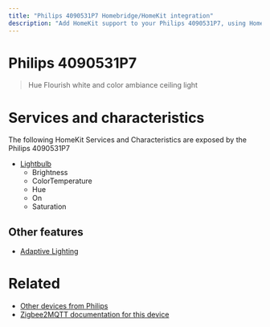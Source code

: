 ```yaml
---
title: "Philips 4090531P7 Homebridge/HomeKit integration"
description: "Add HomeKit support to your Philips 4090531P7, using Homebridge, Zigbee2MQTT and homebridge-z2m."
---
```

<!---
This file has been GENERATED using src/docgen/docgen.ts
DO NOT EDIT THIS FILE MANUALLY!
-->
# Philips 4090531P7
> Hue Flourish white and color ambiance ceiling light


# Services and characteristics
The following HomeKit Services and Characteristics are exposed by
the Philips 4090531P7

* [Lightbulb](../../light.md)
  * Brightness
  * ColorTemperature
  * Hue
  * On
  * Saturation


## Other features
* [Adaptive Lighting](../../light.md)


# Related
* [Other devices from Philips](../index.md#philips)
* [Zigbee2MQTT documentation for this device](https://www.zigbee2mqtt.io/devices/4090531P7.html)